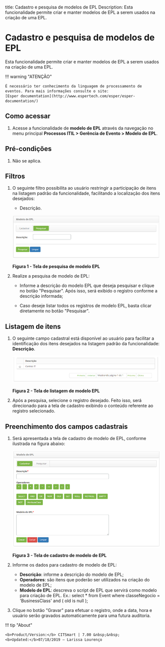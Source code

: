 title: Cadastro e pesquisa de modelos de EPL
Description: Esta funcionalidade permite criar e manter modelos de EPL a serem usados na criação de uma EPL.
# Cadastro e pesquisa de modelos de EPL

Esta funcionalidade permite criar e manter modelos de EPL a serem usados na criação de uma EPL.

!!! warning "ATENÇÃO"

    É necessário ter conhecimento da linguagem de processamento de eventos. Para mais informações consulte o site: 
    [Esper documentation](http://www.espertech.com/esper/esper-documentation/)
    
Como acessar
--------------

1. Acesse a funcionalidade de **modelo de EPL** através da navegação no menu principal 
**Processos ITIL > Gerência de Evento > Modelo de EPL**.

Pré-condições
----------------

1. Não se aplica.

Filtros
----------

1. O seguinte filtro possibilita ao usuário restringir a participação de itens na listagem padrão da funcionalidade, facilitando 
a localização dos itens desejados:

    - Descrição.
    
    ![Pesquisa](images/epl.img1.png)
    
    **Figura 1 - Tela de pesquisa de modelo EPL**
    
2. Realize a pesquisa de modelo de EPL:

    - Informe a descrição do modelo EPL que deseja pesquisar e clique no botão "Pesquisar". Após isso, será exibido o registro 
    conforme a descrição informada;
    
    - Caso deseje listar todos os registros de modelo EPL, basta clicar diretamente no botão "Pesquisar".
    
Listagem de itens
-------------------

1. O seguinte campo cadastral está disponível ao usuário para facilitar a identificação dos itens desejados na listagem padrão 
da funcionalidade: **Descrição**.

    ![Listagem](images/epl.img2.png)
    
    **Figura 2 - Tela de listagem de modelo EPL**
    
2. Após a pesquisa, selecione o registro desejado. Feito isso, será direcionado para a tela de cadastro exibindo o conteúdo 
referente ao registro selecionado.

Preenchimento dos campos cadastrais
-------------------------------------

1. Será apresentada a tela de cadastro de modelo de EPL, conforme ilustrada na figura abaixo:

    ![Cadastro](images/epl.img3.png)
    
    **Figura 3 - Tela de cadastro de modelo de EPL**
    
2. Informe os dados para cadastro de modelo de EPL:

    - **Descrição**: informe a descrição do modelo de EPL;
    - **Operadores**: são itens que poderão ser utilizados na criação do modelo de EPL;
    - **Modelo de EPL**: descreva o script de EPL que servirá como modelo para criação de EPL. 
    Ex.: select * from Event where classeNegocio = 'BusinessClass' and ( old is null );
    
3. Clique no botão "Gravar" para efetuar o registro, onde a data, hora e usuário serão gravados automaticamente para uma futura 
auditoria.

!!! tip "About"

    <b>Product/Version:</b> CITSmart | 7.00 &nbsp;&nbsp;
    <b>Updated:</b>07/18/2019 – Larissa Lourenço
